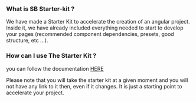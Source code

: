 ### What is SB Starter-kit ?
We have made a Starter Kit to accelerate the creation of an angular project. Inside it, we have already included everything needed to start to develop your pages (recommended component dependencies, presets, good structure, etc ...).

### How can I use The Starter Kit ?
you can follow the documentation [HERE](https://soprabanking.io/sbng-documentation/current/sbng/how-to-start-a-new-sbng-project/)

Please note that you will take the starter kit at a given moment and you will not have any link to it then, even if it changes. It is just a starting point to accelerate your project.